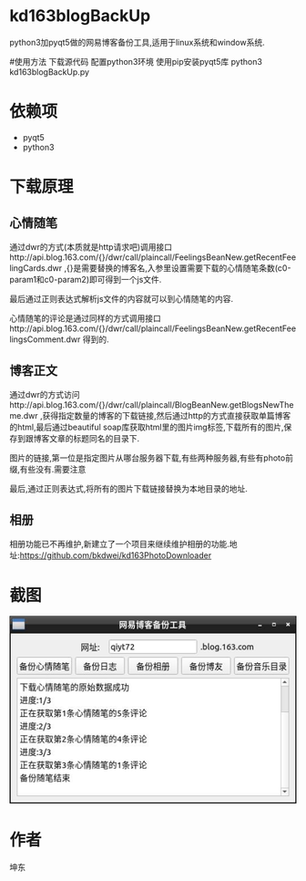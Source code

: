 # kd163blogBackUp
python3加pyqt5做的网易博客备份工具,适用于linux系统和window系统.

#使用方法
下载源代码
配置python3环境
使用pip安装pyqt5库
python3 kd163blogBackUp.py

# 依赖项
- pyqt5
- python3

# 下载原理
## 心情随笔
通过dwr的方式(本质就是http请求吧)调用接口http://api.blog.163.com/{}/dwr/call/plaincall/FeelingsBeanNew.getRecentFeelingCards.dwr ,{}是需要替换的博客名,入参里设置需要下载的心情随笔条数(c0-param1和c0-param2)即可得到一个js文件.

最后通过正则表达式解析js文件的内容就可以到心情随笔的内容.

心情随笔的评论是通过同样的方式调用接口http://api.blog.163.com/{}/dwr/call/plaincall/FeelingsBeanNew.getRecentFeelingsComment.dwr 得到的.

## 博客正文
通过dwr的方式访问http://api.blog.163.com/{}/dwr/call/plaincall/BlogBeanNew.getBlogsNewTheme.dwr ,获得指定数量的博客的下载链接,然后通过http的方式直接获取单篇博客的html,最后通过beautiful soap库获取html里的图片img标签,下载所有的图片,保存到跟博客文章的标题同名的目录下.

图片的链接,第一位是指定图片从哪台服务器下载,有些两种服务器,有些有photo前缀,有些没有.需要注意

最后,通过正则表达式,将所有的图片下载链接替换为本地目录的地址.

## 相册
相册功能已不再维护,新建立了一个项目来继续维护相册的功能.地址:https://github.com/bkdwei/kd163PhotoDownloader

# 截图
![kd163blogBackUp_screenshot](https://github.com/bkdwei/kd163blogBackUp/blob/master/doc/kd163blogBackUp_screenshot.jpg "截图")

# 作者
坤东